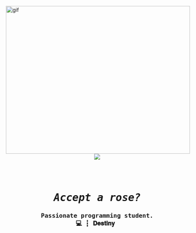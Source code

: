 <p><img align="right" alt="gif" src="https://media.discordapp.net/attachments/829804854586769428/849666014688837712/pngegg.png?width=549&height=390" width="500" height="400" /></p>
<p align="center">
</a> <img src="https://komarev.com/ghpvc/?username=syrusrose&color=46eb34"/> </p>

<pre align="center">
<h1 align="center">
<em>Accept a rose?</em>
<h3>Passionate programming student.
💻 ┇ 𝐃𝐞𝐬𝐭𝐢𝐧𝐲 <h3>
</h1>
<b>
</b>
</pre>
